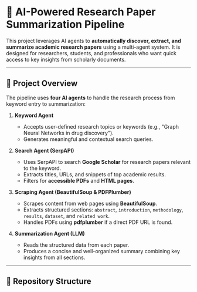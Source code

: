 # 🧠 AI-Powered Research Paper Summarization Pipeline

This project leverages AI agents to **automatically discover, extract, and summarize academic research papers** using a multi-agent system. It is designed for researchers, students, and professionals who want quick access to key insights from scholarly documents.

---

## 🚀 Project Overview

The pipeline uses **four AI agents** to handle the research process from keyword entry to summarization:

1. **Keyword Agent**  
   - Accepts user-defined research topics or keywords (e.g., "Graph Neural Networks in drug discovery").
   - Generates meaningful and contextual search queries.

2. **Search Agent (SerpAPI)**  
   - Uses SerpAPI to search **Google Scholar** for research papers relevant to the keyword.
   - Extracts titles, URLs, and snippets of top academic results.
   - Filters for **accessible PDFs** and **HTML pages**.

3. **Scraping Agent (BeautifulSoup & PDFPlumber)**  
   - Scrapes content from web pages using **BeautifulSoup**.
   - Extracts structured sections: `abstract`, `introduction`, `methodology`, `results`, `dataset`, and `related work`.
   - Handles PDFs using **pdfplumber** if a direct PDF URL is found.

4. **Summarization Agent (LLM)**  
   - Reads the structured data from each paper.
   - Produces a concise and well-organized summary combining key insights from all sections.

---

## 🧱 Repository Structure

